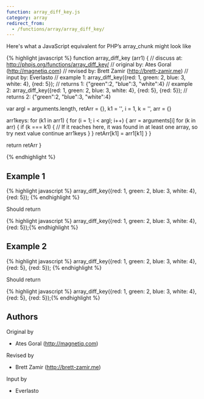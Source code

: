 ```yaml
---
function: array_diff_key.js
category: array
redirect_from:
  - /functions/array/array_diff_key/
---
```


<!-- WARNING! This file is auto generated by `npm run web:inject`, do not edit by hand -->

Here's what a JavaScript equivalent for PHP’s array_chunk might look like

{% highlight javascript %}
function array_diff_key (arr1) {
  //  discuss at: http://phpjs.org/functions/array_diff_key/
  // original by: Ates Goral (http://magnetiq.com)
  //  revised by: Brett Zamir (http://brett-zamir.me)
  //    input by: Everlasto
  //   example 1: array_diff_key({red: 1, green: 2, blue: 3, white: 4}, {red: 5});
  //   returns 1: {"green":2, "blue":3, "white":4}
  //   example 2: array_diff_key({red: 1, green: 2, blue: 3, white: 4}, {red: 5}, {red: 5});
  //   returns 2: {"green":2, "blue":3, "white":4}

  var argl = arguments.length,
    retArr = {},
    k1 = '',
    i = 1,
    k = '',
    arr = {}

  arr1keys: for (k1 in arr1) {
    for (i = 1; i < argl; i++) {
      arr = arguments[i]
      for (k in arr) {
        if (k === k1) {
          // If it reaches here, it was found in at least one array, so try next value
          continue arr1keys
        }
      }
      retArr[k1] = arr1[k1]
    }
  }

  return retArr
}

{% endhighlight %}

## Example 1

{% highlight javascript %}
array_diff_key({red: 1, green: 2, blue: 3, white: 4}, {red: 5});
{% endhighlight %}

Should return

{% highlight javascript %}
array_diff_key({red: 1, green: 2, blue: 3, white: 4}, {red: 5});{% endhighlight %}

## Example 2

{% highlight javascript %}
array_diff_key({red: 1, green: 2, blue: 3, white: 4}, {red: 5}, {red: 5});
{% endhighlight %}

Should return

{% highlight javascript %}
array_diff_key({red: 1, green: 2, blue: 3, white: 4}, {red: 5}, {red: 5});{% endhighlight %}


## Authors


Original by

- Ates Goral (http://magnetiq.com)


Revised by

- Brett Zamir (http://brett-zamir.me)


Input by

- Everlasto


